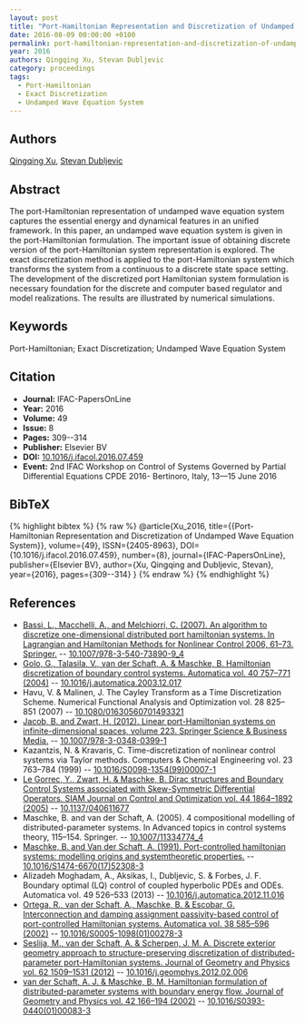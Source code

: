 ```yaml
---
layout: post
title: "Port-Hamiltonian Representation and Discretization of Undamped Wave Equation System"
date: 2016-08-09 00:00:00 +0100
permalink: port-hamiltonian-representation-and-discretization-of-undamped-wave-equation-system
year: 2016
authors: Qingqing Xu, Stevan Dubljevic
category: proceedings
tags:
  - Port-Hamiltonian
  - Exact Discretization
  - Undamped Wave Equation System
---
```

 
## Authors
[Qingqing Xu](authors/qingqing-xu), [Stevan Dubljevic](authors/stevan-dubljevic)
 
## Abstract
The port-Hamiltonian representation of undamped wave equation system captures the essential energy and dynamical features in an unified framework. In this paper, an undamped wave equation system is given in the port-Hamiltonian formulation. The important issue of obtaining discrete version of the port-Hamiltonian system representation is explored. The exact discretization method is applied to the port-Hamiltonian system which transforms the system from a continuous to a discrete state space setting. The development of the discretized port Hamiltonian system formulation is necessary foundation for the discrete and computer based regulator and model realizations. The results are illustrated by numerical simulations.
 
## Keywords
Port-Hamiltonian; Exact Discretization; Undamped Wave Equation System
 
## Citation
- **Journal:** IFAC-PapersOnLine
- **Year:** 2016
- **Volume:** 49
- **Issue:** 8
- **Pages:** 309--314
- **Publisher:** Elsevier BV
- **DOI:** [10.1016/j.ifacol.2016.07.459](https://doi.org/10.1016/j.ifacol.2016.07.459)
- **Event:** 2nd IFAC Workshop on Control of Systems Governed by Partial Differential Equations CPDE 2016- Bertinoro, Italy, 13—15 June 2016
 
## BibTeX
{% highlight bibtex %}
{% raw %}
@article{Xu_2016,
  title={{Port-Hamiltonian Representation and Discretization of Undamped Wave Equation System}},
  volume={49},
  ISSN={2405-8963},
  DOI={10.1016/j.ifacol.2016.07.459},
  number={8},
  journal={IFAC-PapersOnLine},
  publisher={Elsevier BV},
  author={Xu, Qingqing and Dubljevic, Stevan},
  year={2016},
  pages={309--314}
}
{% endraw %}
{% endhighlight %}
 
## References
- [Bassi, L., Macchelli, A., and Melchiorri, C. (2007). An algorithm to discretize one-dimensional distributed port hamiltonian systems. In Lagrangian and Hamiltonian Methods for Nonlinear Control 2006, 61–73. Springer.](an-algorithm-to-discretize-one-dimensional-distributed-port-hamiltonian-systems) -- [10.1007/978-3-540-73890-9_4](https://doi.org/10.1007/978-3-540-73890-9_4)
- [Golo, G., Talasila, V., van der Schaft, A. & Maschke, B. Hamiltonian discretization of boundary control systems. Automatica vol. 40 757–771 (2004)](hamiltonian-discretization-of-boundary-control-systems) -- [10.1016/j.automatica.2003.12.017](https://doi.org/10.1016/j.automatica.2003.12.017)
- Havu, V. & Malinen, J. The Cayley Transform as a Time Discretization Scheme. Numerical Functional Analysis and Optimization vol. 28 825–851 (2007) -- [10.1080/01630560701493321](https://doi.org/10.1080/01630560701493321)
- [Jacob, B. and Zwart, H. (2012). Linear port-Hamiltonian systems on infinite-dimensional spaces, volume 223. Springer Science & Business Media.](linear-port-hamiltonian-systems-on-infinite-dimensional-spaces) -- [10.1007/978-3-0348-0399-1](https://doi.org/10.1007/978-3-0348-0399-1)
- Kazantzis, N. & Kravaris, C. Time-discretization of nonlinear control systems via Taylor methods. Computers &amp; Chemical Engineering vol. 23 763–784 (1999) -- [10.1016/S0098-1354(99)00007-1](https://doi.org/10.1016/S0098-1354(99)00007-1)
- [Le Gorrec, Y., Zwart, H. & Maschke, B. Dirac structures and Boundary Control Systems associated with Skew-Symmetric Differential Operators. SIAM Journal on Control and Optimization vol. 44 1864–1892 (2005)](dirac-structures-and-boundary-control-systems-associated-with-skew-symmetric-differential-operators) -- [10.1137/040611677](https://doi.org/10.1137/040611677)
- Maschke, B. and van der Schaft, A. (2005). 4 compositional modelling of distributed-parameter systems. In Advanced topics in control systems theory, 115–154. Springer. -- [10.1007/11334774_4](https://doi.org/10.1007/11334774_4)
- [Maschke, B. and Van der Schaft, A. (1991). Port-controlled hamiltonian systems: modelling origins and systemtheoretic properties.](port-controlled-hamiltonian-systems-modelling-origins-and-systemtheoretic-properties-92) -- [10.1016/S1474-6670(17)52308-3](https://doi.org/10.1016/S1474-6670(17)52308-3)
- Alizadeh Moghadam, A., Aksikas, I., Dubljevic, S. & Forbes, J. F. Boundary optimal (LQ) control of coupled hyperbolic PDEs and ODEs. Automatica vol. 49 526–533 (2013) -- [10.1016/j.automatica.2012.11.016](https://doi.org/10.1016/j.automatica.2012.11.016)
- [Ortega, R., van der Schaft, A., Maschke, B. & Escobar, G. Interconnection and damping assignment passivity-based control of port-controlled Hamiltonian systems. Automatica vol. 38 585–596 (2002)](interconnection-and-damping-assignment-passivity-based-control-of-port-controlled-hamiltonian-systems) -- [10.1016/S0005-1098(01)00278-3](https://doi.org/10.1016/S0005-1098(01)00278-3)
- [Seslija, M., van der Schaft, A. & Scherpen, J. M. A. Discrete exterior geometry approach to structure-preserving discretization of distributed-parameter port-Hamiltonian systems. Journal of Geometry and Physics vol. 62 1509–1531 (2012)](discrete-exterior-geometry-approach-to-structure-preserving-discretization-of-distributed-parameter-port-hamiltonian-systems) -- [10.1016/j.geomphys.2012.02.006](https://doi.org/10.1016/j.geomphys.2012.02.006)
- [van der Schaft, A. J. & Maschke, B. M. Hamiltonian formulation of distributed-parameter systems with boundary energy flow. Journal of Geometry and Physics vol. 42 166–194 (2002)](hamiltonian-formulation-of-distributed-parameter-systems-with-boundary-energy-flow) -- [10.1016/S0393-0440(01)00083-3](https://doi.org/10.1016/S0393-0440(01)00083-3)

